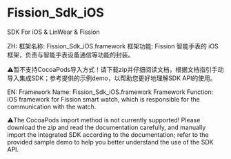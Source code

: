 # Fission_Sdk_iOS
SDK For iOS &amp; LinWear &amp; Fission

ZH:
框架名称: Fission_Sdk_iOS.framework
框架功能: Fission 智能手表的 iOS 框架，负责与智能手表设备通信等功能的封装。

⚠️暂不支持CocoaPods导入方式！请下载zip并仔细阅读文档，根据文档指引手动导入集成SDK；参考提供的示例demo，以帮助您更好地理解SDK API的使用。

EN:
Framework Name: Fission_Sdk_iOS.framework
Framework Function: iOS framework for Fission smart watch, which is responsible for the communication with the watch.

⚠️The CocoaPods import method is not currently supported! Please download the zip and read the documentation carefully, and manually import the integrated SDK according to the documentation; refer to the provided sample demo to help you better understand the use of the SDK API.
